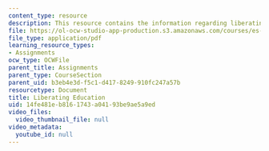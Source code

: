```yaml
---
content_type: resource
description: This resource contains the information regarding liberating education.
file: https://ol-ocw-studio-app-production.s3.amazonaws.com/courses/es-291-learning-seminar-experiments-in-education-spring-2003/14fe481eb8161743a04193be9ae5a9ed_MITES_291S03_7c_liberating.pdf
file_type: application/pdf
learning_resource_types:
- Assignments
ocw_type: OCWFile
parent_title: Assignments
parent_type: CourseSection
parent_uid: b3eb4e3d-f5c1-d417-8249-910fc247a57b
resourcetype: Document
title: Liberating Education
uid: 14fe481e-b816-1743-a041-93be9ae5a9ed
video_files:
  video_thumbnail_file: null
video_metadata:
  youtube_id: null
---
```

